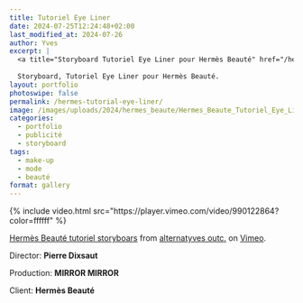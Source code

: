 ```yaml
---
title: Tutoriel Eye Liner
date: 2024-07-25T12:24:48+02:00
last_modified_at: 2024-07-26
author: Yves
excerpt: |
  <a title="Storyboard Tutoriel Eye Liner pour Hermès Beauté" href="/hermes-tutorial-eye-liner/" rel=""><title ="Storyboard Tutoriel Eye Liner pour Hermès Beauté" src="/images/uploads/2024/hermes_beaute/Hermes_Beaute_Tutoriel_Eye_Liner_thmbnl.png" alt="Storyboard Tutoriel Eye Liner pour Hermès Beauté"></title></a>
  
  Storyboard, Tutoriel Eye Liner pour Hermès Beauté.
layout: portfolio
photoswipe: false
permalink: /hermes-tutorial-eye-liner/
image: /images/uploads/2024/hermes_beaute/Hermes_Beaute_Tutoriel_Eye_Liner_CU_thmbnl.png
categories:
  - portfolio
  - publicité
  - storyboard
tags:
  - make-up
  - mode
  - beauté
format: gallery
---
```



<div class="full tc">
{% include video.html src="https://player.vimeo.com/video/990122864?color=ffffff" %}
<p class="pa4 link dim gren f5 i"><a href="https://vimeo.com/990122864">Hermès Beauté tutoriel storyboars</a> from <a href="https://vimeo.com/alternatyves">alternatyves outc.</a> on <a href="https://vimeo.com">Vimeo</a>.</p>
</div>


Director: **Pierre Dixsaut**

Production: **MIRROR MIRROR**

Client: **Hermès Beauté**
